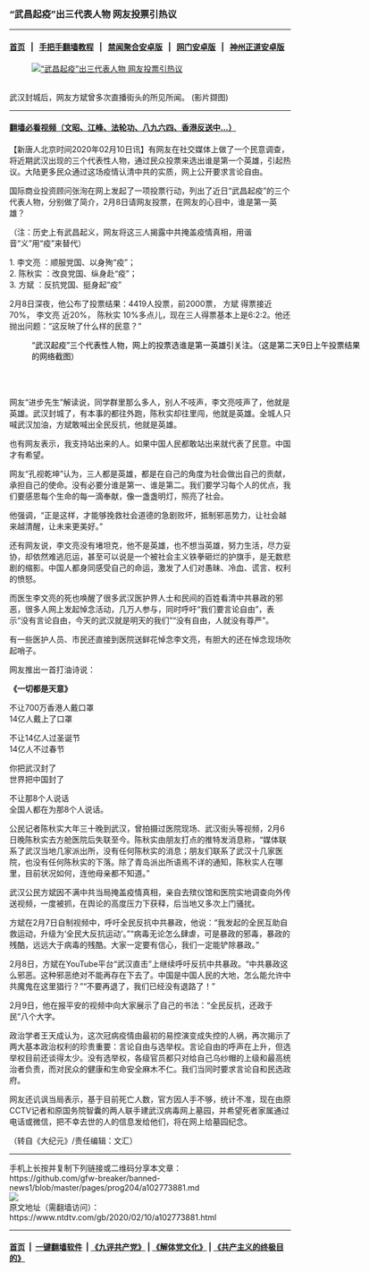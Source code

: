 ### “武昌起疫”出三代表人物 网友投票引热议
------------------------

#### [首页](https://github.com/gfw-breaker/banned-news1/blob/master/README.md) &nbsp;&nbsp;|&nbsp;&nbsp; [手把手翻墙教程](https://github.com/gfw-breaker/guides/wiki) &nbsp;&nbsp;|&nbsp;&nbsp; [禁闻聚合安卓版](https://github.com/gfw-breaker/bn-android) &nbsp;&nbsp;|&nbsp;&nbsp; [网门安卓版](https://github.com/oGate2/oGate) &nbsp;&nbsp;|&nbsp;&nbsp; [神州正道安卓版](https://github.com/SzzdOgate/update) 



<div><div class="featured_image">
 <a href="https://i.ntdtv.com/assets/uploads/2020/02/b39f6988114421c9663662c747199d20-600x400-1.jpg" target="_blank">
  <figure>
   <img alt="“武昌起疫”出三代表人物 网友投票引热议" src="https://i.ntdtv.com/assets/uploads/2020/02/b39f6988114421c9663662c747199d20-600x400-1-800x450.jpg"/>
  </figure><br/>
 </a>
 <span class="caption">
  武汉封城后，网友方斌曾多次直播街头的所见所闻。 (影片撷图)
 </span>
</div>
</div><hr/>

#### [翻墙必看视频（文昭、江峰、法轮功、八九六四、香港反送中...）](https://github.com/gfw-breaker/banned-news1/blob/master/pages/link3.md)

<div><div class="post_content" itemprop="articleBody">
 <p>
  【新唐人北京时间2020年02月10日讯】有网友在社交媒体上做了一个民意调查，将近期武汉出现的三个代表性人物，通过民众投票来选出谁是第一个英雄，引起热议。大陆更多民众通过这场疫情认清中共的实质，网上公开要求言论自由。
 </p>
 <p>
  国际商业投资顾问张洵在网上发起了一项投票行动，列出了近日“武昌起疫”的三个代表人物，分别做了简介，2月8日请网友投票，在网友的心目中，谁是第一英雄？
 </p>
 <p>
  （注：历史上有武昌起义，网友将这三人揭露中共掩盖疫情真相，用谐音“义”用“疫”来替代）
 </p>
 <p>
  1.
  <ok href="https://www.ntdtv.com/gb/李文亮.htm">
   李文亮
  </ok>
  ：顺服党国、以身殉“疫”；
  <br/>
  2.
  <ok href="https://www.ntdtv.com/gb/陈秋实.htm">
   陈秋实
  </ok>
  ：改良党国、纵身赴“疫”；
  <br/>
  3.
  <ok href="https://www.ntdtv.com/gb/方斌.htm">
   方斌
  </ok>
  ：反抗党国、挺身起“疫”
 </p>
 <p>
  2月8日深夜，他公布了投票结果：4419人投票，前2000票，
  <ok href="https://www.ntdtv.com/gb/方斌.htm">
   方斌
  </ok>
  得票接近70%，
  <ok href="https://www.ntdtv.com/gb/李文亮.htm">
   李文亮
  </ok>
  近20%，
  <ok href="https://www.ntdtv.com/gb/陈秋实.htm">
   陈秋实
  </ok>
  10%多点儿，现在三人得票基本上是6:2:2。他还抛出问题：“这反映了什么样的民意？”
 </p>
 <figure class="wp-caption aligncenter" id="attachment_102773886" style="width: 600px">
  <img alt="" class="size-medium wp-image-102773886" src="https://i.ntdtv.com/assets/uploads/2020/02/Screen-Shot-2020-02-09-at-10.42.08-am-600x385.jpg">
   <br/><figcaption class="wp-caption-text">
    <span style="color: #000000;">
     “武汉起疫”三个代表性人物，网上的投票选谁是第一英雄引关注。（这是第二天9日上午投票结果的网络截图）
    </span>
   </figcaption><br/>
  </img>
 </figure><br/>
 <p>
  网友“进步先生”解读说，同学群里那么多人，别人不吱声，李文亮吱声了，他就是英雄。武汉封城了，有本事的都往外跑，陈秋实却往里闯，他就是英雄。全城人只喊武汉加油，方斌敢喊出全民反抗，他就是英雄。
 </p>
 <p>
  也有网友表示，我支持站出来的人。如果中国人民都敢站出来就代表了民意。中国才有希望。
 </p>
 <p>
  网友“孔视乾坤”认为，三人都是英雄，都是在自己的角度为社会做出自己的贡献，承担自己的使命。没有必要分谁是第一、谁是第二。我们要学习每个人的优点，我们要感恩每个生命的每一滴奉献，像一盏盏明灯，照亮了社会。
 </p>
 <p>
  他强调，“正是这样，才能够挽救社会道德的急剧败坏，抵制邪恶势力，让社会越来越清醒，让未来更美好。”
 </p>
 <p>
  还有网友说，李文亮没有堵坦克，他不是英雄，也不想当英雄，努力生活，尽力妥协，却依然难逃厄运，甚至可以说是一个被社会主义铁拳砸烂的护旗手，是无数悲剧的缩影。中国人都身同感受自己的命运，激发了人们对愚昧、冷血、谎言、权利的愤怒。
 </p>
 <p>
  而医生李文亮的死也唤醒了很多武汉医护界人士和民间的百姓看清中共暴政的邪恶，很多人网上发起悼念活动，几万人参与，同时呼吁“我们要言论自由”，表示“没有言论自由，今天的武汉就是明天的我们”“没有自由，人就没有尊严”。
 </p>
 <p>
  有一些医护人员、市民还直接到医院送鲜花悼念李文亮，有胆大的还在悼念现场吹起哨子。
 </p>
 <p>
  网友推出一首打油诗说：
 </p>
 <p>
  <strong>
   《一切都是天意》
  </strong>
 </p>
 <p>
  不让700万香港人戴口罩
  <br/>
  14亿人戴上了口罩
 </p>
 <p>
  不让14亿人过圣诞节
  <br/>
  14亿人不过春节
 </p>
 <p>
  你把武汉封了
  <br/>
  世界把中国封了
 </p>
 <p>
  不让那8个人说话
  <br/>
  全国人都在为那8个人说话。
 </p>
 <p>
  公民记者陈秋实大年三十晚到武汉，曾拍摄过医院现场、武汉街头等视频，2月6日晚陈秋实去方舱医院后失联至今。陈秋实由朋友打点的推特发消息称，“媒体联系了武汉当地几家派出所，没有任何陈秋实的消息；朋友们联系了武汉十几家医院，也没有任何陈秋实的下落。除了青岛派出所语焉不详的通知，陈秋实人在哪里，目前状况如何，连他母亲都不知道。”
 </p>
 <p>
  武汉公民方斌因不满中共当局掩盖疫情真相，亲自去殡仪馆和医院实地调查向外传送视频，一度被抓，在舆论的高度压力下获释，后当地又多次上门骚扰。
 </p>
 <p>
  方斌在2月7日自制视频中，呼吁全民反抗中共暴政，他说：“我发起的全民互助自救运动，升级为‘全民大反抗运动’。”“病毒无论怎么肆虐，可是暴政的邪毒，暴政的残酷，远远大于病毒的残酷。大家一定要有信心，我们一定能铲除暴政。”
 </p>
 <p>
  2月8日，方斌在YouTube平台“武汉直击”上继续呼吁反抗中共暴政。“中共暴政这么邪恶。这种邪恶绝对不能再存在下去了。中国是中国人民的大地，怎么能允许中共魔鬼在这里猖行？”“不要再退了，我们已经没有退路了！”
 </p>
 <p>
  2月9日，他在报平安的视频中向大家展示了自己的书法：“全民反抗，还政于民”八个大字。
 </p>
 <p>
  政治学者王天成认为，这次冠病疫情由最初的易控演变成失控的人祸，再次揭示了两大基本政治权利的珍贵重要：言论自由与选举权。言论自由的呼声在上升，但选举权目前还谈得太少。没有选举权，各级官员都只对给自己乌纱帽的上级和最高统治者负责，而对民众的健康和生命安全麻木不仁。我们当同时要求言论自和民选政府。
 </p>
 <p>
  网友还讥讽当局表示，基于目前死亡人数，官方因人手不够，统计不准，现在由原CCTV记者和原国务院智囊的两人联手建武汉病毒网上墓园，并希望死者家属通过电话或微信，把不幸去世的人的信息发给他们，将在网上给墓园纪念。
 </p>
 <p>
  （转自《大纪元》/责任编辑：文汇）
 </p>
 <div class="single_ad">
 </div>
</div>
</div>
<hr/>
手机上长按并复制下列链接或二维码分享本文章：<br/>
https://github.com/gfw-breaker/banned-news1/blob/master/pages/prog204/a102773881.md <br/>
<a href='https://github.com/gfw-breaker/banned-news1/blob/master/pages/prog204/a102773881.md'><img src='https://github.com/gfw-breaker/banned-news1/blob/master/pages/prog204/a102773881.md.png'/></a> <br/>
原文地址（需翻墙访问）：https://www.ntdtv.com/gb/2020/02/10/a102773881.html


------------------------
#### [首页](https://github.com/gfw-breaker/banned-news1/blob/master/README.md) &nbsp;|&nbsp; [一键翻墙软件](https://github.com/gfw-breaker/nogfw/blob/master/README.md) &nbsp;| [《九评共产党》](https://github.com/gfw-breaker/9ping.md/blob/master/README.md#九评之一评共产党是什么) | [《解体党文化》](https://github.com/gfw-breaker/jtdwh.md/blob/master/README.md) | [《共产主义的终极目的》](https://github.com/gfw-breaker/gczydzjmd.md/blob/master/README.md)


<img src='http://gfw-breaker.win/banned-news/pages/prog204/a102773881.md' width='0px' height='0px'/>